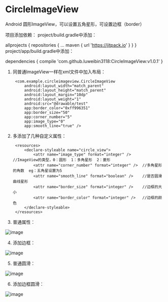# CircleImageView
Android 圆形ImageView，可以设置五角星形，可设置边框（border）

项目添加依赖： project/build.gradle中添加：

allprojects {
    repositories {
        ...
        maven { url 'https://jitpack.io' }
    }
}
project/app/build.gradle中添加：

dependencies {
    compile 'com.github.luweibin3118:CircleImageView:v1.0.1'
}


1. 同普通ImageView一样在xml文件中加入布局：

        <com.example.circleimageview.CircleImageView
            android:layout_width="match_parent"
            android:layout_height="match_parent"
            android:layout_margin="10dp"
            android:layout_weight="1"
            android:src="@drawable/test"
            app:border_color="0xff996351"
            app:border_size="50"
            app:corner_number="5"
            app:image_type="0"
            app:smooth_line="true" />

2. 多添加了几种自定义属性：

        <resources>
            <declare-styleable name="circle_view">
                <attr name="image_type" format="integer" />     //ImageView的类型，0：圆形  1：多角星形  2：菱形
                <attr name="corner_number" format="integer" />  //多角星形的角数  eg：五角星设置为5
                <attr name="smooth_line" format="boolean" />    //是否圆滑曲线星形
                <attr name="border_size" format="integer" />    //边框的大小
                <attr name="border_color" format="integer" />   //边框的颜色
            </declare-styleable>
        </resources>

3. 普通属性：

![image](https://github.com/luweibin3118/CircleImageView/blob/master/app/Screenshot_20171228-001316.png)

4. 添加边框：

![image](https://github.com/luweibin3118/CircleImageView/blob/master/app/Screenshot_20171228-001146.png)

5. 普通圆滑：

![image](https://github.com/luweibin3118/CircleImageView/blob/master/app/Screenshot_20171228-001350.png)

6. 添加边框圆滑：

![image](https://github.com/luweibin3118/CircleImageView/blob/master/app/Screenshot_20171228-001433.png)

